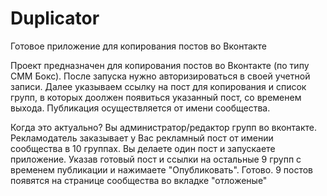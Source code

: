 # Duplicator
Готовое приложение для копирования постов во Вконтакте

Проект предназначен для копирования постов во Вконтакте (по типу СММ Бокс). После запуска нужно авторизироваться в своей учетной записи.
Далее указываем ссылку на пост для копирования и  список групп, в которых доолжен появиться указанный пост, со временем выхода. Публикация осуществляется от имени сообщества.

Когда это актуально?
Вы администратор/редактор групп во вконтакте. Рекламодатель заказывает у Вас рекламный пост от имении сообщества в 10 группах. Вы делаете один пост и запускаете приложение. Указав готовый пост и ссылки на остальные 9 групп с временем публикации и нажимаете "Опубликовать". 
Готово. 9 постов появятся на странице сообщества во вкладке "отложеные"
